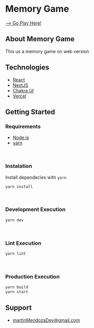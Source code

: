 # Memory Game

[--> Go Play Here!](https://memory-game-martinmendozadev.vercel.app/ 'Go play')

## About Memory Game

This us a memory game on web version

## Technologies

- [React](https://reactjs.org/docs/getting-started.html 'React Doc')
- [NextJS](https://nextjs.org/docs 'NextJS Doc')
- [Chakra UI](https://chakra-ui.com/ 'Chakra UI Doc')
- [Vercel](https://vercel.com/ 'Vercel Doc')
  <br>

## Getting Started

### Requirements

- [Node.js](https://nodejs.org/download/release/latest-fermium/)
- [yarn](https://yarnpkg.com/)

<br>

### Instalation

Install dependecies with `yarn`

```bash
yarn install
```

<br>

### Development Execution

```bash
yarn dev
```

<br>

### Lint Execution

```bash
yarn lint
```

<br>

### Production Execution

```bash
yarn build
yarn start
```

## Support

- martinMendozaDev@gmail.com
